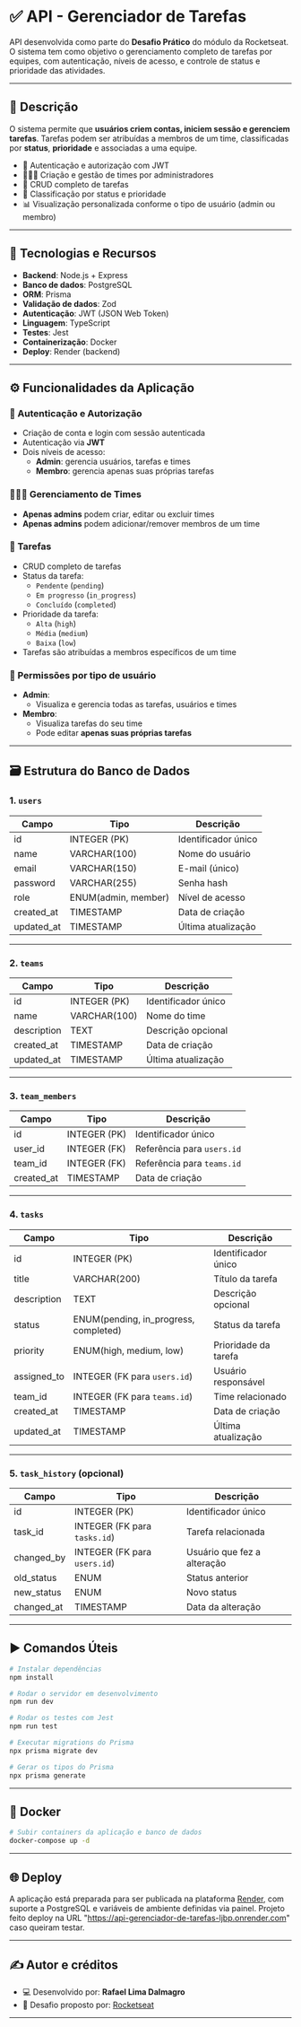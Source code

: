 # ✅ API - Gerenciador de Tarefas

API desenvolvida como parte do **Desafio Prático** do módulo da Rocketseat. O sistema tem como objetivo o gerenciamento completo de tarefas por equipes, com autenticação, níveis de acesso, e controle de status e prioridade das atividades.

---

## 🧾 Descrição

O sistema permite que **usuários criem contas, iniciem sessão e gerenciem tarefas**. Tarefas podem ser atribuídas a membros de um time, classificadas por **status**, **prioridade** e associadas a uma equipe.

- 👤 Autenticação e autorização com JWT
- 🧑‍🤝‍🧑 Criação e gestão de times por administradores
- 📝 CRUD completo de tarefas
- 🚦 Classificação por status e prioridade
- 📊 Visualização personalizada conforme o tipo de usuário (admin ou membro)

---

## 🚀 Tecnologias e Recursos

- **Backend**: Node.js + Express
- **Banco de dados**: PostgreSQL
- **ORM**: Prisma
- **Validação de dados**: Zod
- **Autenticação**: JWT (JSON Web Token)
- **Linguagem**: TypeScript
- **Testes**: Jest
- **Containerização**: Docker
- **Deploy**: Render (backend)

---

## ⚙️ Funcionalidades da Aplicação

### 🔐 Autenticação e Autorização

- Criação de conta e login com sessão autenticada
- Autenticação via **JWT**
- Dois níveis de acesso:
  - **Admin**: gerencia usuários, tarefas e times
  - **Membro**: gerencia apenas suas próprias tarefas

### 🧑‍🤝‍🧑 Gerenciamento de Times

- **Apenas admins** podem criar, editar ou excluir times
- **Apenas admins** podem adicionar/remover membros de um time

### 📝 Tarefas

- CRUD completo de tarefas
- Status da tarefa:
  - `Pendente` (`pending`)
  - `Em progresso` (`in_progress`)
  - `Concluído` (`completed`)
- Prioridade da tarefa:
  - `Alta` (`high`)
  - `Média` (`medium`)
  - `Baixa` (`low`)
- Tarefas são atribuídas a membros específicos de um time

### 👥 Permissões por tipo de usuário

- **Admin**:
  - Visualiza e gerencia todas as tarefas, usuários e times
- **Membro**:
  - Visualiza tarefas do seu time
  - Pode editar **apenas suas próprias tarefas**

---

## 🗃️ Estrutura do Banco de Dados

### 1. `users`

| Campo       | Tipo              | Descrição                          |
|-------------|-------------------|------------------------------------|
| id          | INTEGER (PK)      | Identificador único                |
| name        | VARCHAR(100)      | Nome do usuário                    |
| email       | VARCHAR(150)      | E-mail (único)                     |
| password    | VARCHAR(255)      | Senha hash                         |
| role        | ENUM(admin, member)| Nível de acesso                    |
| created_at  | TIMESTAMP         | Data de criação                    |
| updated_at  | TIMESTAMP         | Última atualização                 |

---

### 2. `teams`

| Campo       | Tipo          | Descrição                          |
|-------------|---------------|------------------------------------|
| id          | INTEGER (PK)  | Identificador único                |
| name        | VARCHAR(100)  | Nome do time                       |
| description | TEXT          | Descrição opcional                 |
| created_at  | TIMESTAMP     | Data de criação                    |
| updated_at  | TIMESTAMP     | Última atualização                 |

---

### 3. `team_members`

| Campo       | Tipo          | Descrição                          |
|-------------|---------------|------------------------------------|
| id          | INTEGER (PK)  | Identificador único                |
| user_id     | INTEGER (FK)  | Referência para `users.id`         |
| team_id     | INTEGER (FK)  | Referência para `teams.id`         |
| created_at  | TIMESTAMP     | Data de criação                    |

---

### 4. `tasks`

| Campo        | Tipo                       | Descrição                                |
|--------------|----------------------------|------------------------------------------|
| id           | INTEGER (PK)               | Identificador único                      |
| title        | VARCHAR(200)               | Título da tarefa                         |
| description  | TEXT                       | Descrição opcional                       |
| status       | ENUM(pending, in_progress, completed) | Status da tarefa            |
| priority     | ENUM(high, medium, low)    | Prioridade da tarefa                     |
| assigned_to  | INTEGER (FK para `users.id`)| Usuário responsável                      |
| team_id      | INTEGER (FK para `teams.id`)| Time relacionado                         |
| created_at   | TIMESTAMP                  | Data de criação                          |
| updated_at   | TIMESTAMP                  | Última atualização                       |

---

### 5. `task_history` (opcional)

| Campo       | Tipo                     | Descrição                                   |
|-------------|--------------------------|---------------------------------------------|
| id          | INTEGER (PK)             | Identificador único                         |
| task_id     | INTEGER (FK para `tasks.id`)   | Tarefa relacionada                      |
| changed_by  | INTEGER (FK para `users.id`)   | Usuário que fez a alteração             |
| old_status  | ENUM                     | Status anterior                             |
| new_status  | ENUM                     | Novo status                                 |
| changed_at  | TIMESTAMP                | Data da alteração                           |

---

## ▶️ Comandos Úteis

```bash
# Instalar dependências
npm install

# Rodar o servidor em desenvolvimento
npm run dev

# Rodar os testes com Jest
npm run test

# Executar migrations do Prisma
npx prisma migrate dev

# Gerar os tipos do Prisma
npx prisma generate
```

---

## 🐳 Docker

```bash
# Subir containers da aplicação e banco de dados
docker-compose up -d
```

---

## 🌐 Deploy

A aplicação está preparada para ser publicada na plataforma [Render](https://render.com/), com suporte a PostgreSQL e variáveis de ambiente definidas via painel. Projeto feito deploy na URL "https://api-gerenciador-de-tarefas-ljbp.onrender.com" caso queiram testar.

---

## ✍️ Autor e créditos

- 💻 Desenvolvido por: **Rafael Lima Dalmagro**
- 📘 Desafio proposto por: [Rocketseat](https://www.rocketseat.com.br/)

---
